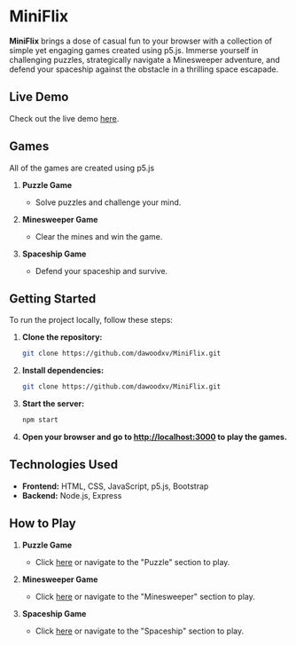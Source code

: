 # MiniFlix

**MiniFlix** brings a dose of casual fun to your browser with a collection of simple yet engaging games created using p5.js. Immerse yourself in challenging puzzles, strategically navigate a Minesweeper adventure, and defend your spaceship against the obstacle in a thrilling space escapade.

## Live Demo

Check out the live demo <a href="https://mini-flix.onrender.com/" target="_blank">here</a>.

## Games

All of the games are created using p5.js

1. **Puzzle Game**

   - Solve puzzles and challenge your mind.

2. **Minesweeper Game**

   - Clear the mines and win the game.

3. **Spaceship Game**
   - Defend your spaceship and survive.

## Getting Started

To run the project locally, follow these steps:

1. **Clone the repository:**
   ```bash
   git clone https://github.com/dawoodxv/MiniFlix.git
   ```
2. **Install dependencies:**
   ```bash
   git clone https://github.com/dawoodxv/MiniFlix.git
   ```
3. **Start the server:**
   ```bash
   npm start
   ```
4. **Open your browser and go to [http://localhost:3000](http://localhost:3000) to play the games.**

## Technologies Used

- **Frontend:** HTML, CSS, JavaScript, p5.js, Bootstrap
- **Backend:** Node.js, Express

## How to Play

1. **Puzzle Game**

   - Click <a href="https://mini-flix.onrender.com/puzzle" target="_blank">here</a> or navigate to the "Puzzle" section to play.

2. **Minesweeper Game**

   - Click <a href="https://mini-flix.onrender.com/minesweeper" target="_blank">here</a> or navigate to the "Minesweeper" section to play.

3. **Spaceship Game**
   - Click <a href="https://mini-flix.onrender.com/spaceship" target="_blank">here</a> or navigate to the "Spaceship" section to play.
